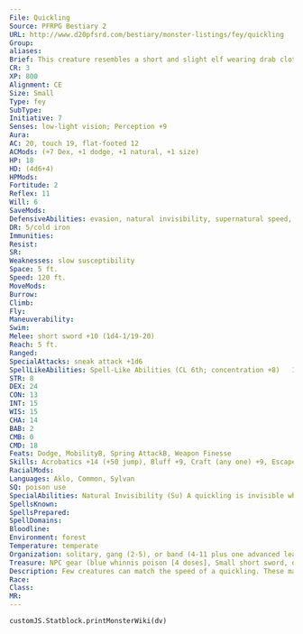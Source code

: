 ```yaml
---
File: Quickling
Source: PFRPG Bestiary 2
URL: http://www.d20pfsrd.com/bestiary/monster-listings/fey/quickling
Group: 
aliases: 
Brief: This creature resembles a short and slight elf wearing drab clothes and a wicked grin. In a blink, the thing darts from sight.
CR: 3
XP: 800
Alignment: CE
Size: Small
Type: fey
SubType: 
Initiative: 7
Senses: low-light vision; Perception +9
Aura: 
AC: 20, touch 19, flat-footed 12
ACMods: (+7 Dex, +1 dodge, +1 natural, +1 size)
HP: 18
HD: (4d6+4)
HPMods: 
Fortitude: 2
Reflex: 11
Will: 6
SaveMods: 
DefensiveAbilities: evasion, natural invisibility, supernatural speed, uncanny dodge
DR: 5/cold iron
Immunities: 
Resist: 
SR: 
Weaknesses: slow susceptibility
Space: 5 ft.
Speed: 120 ft.
MoveMods: 
Burrow: 
Climb: 
Fly: 
Maneuverability: 
Swim: 
Melee: short sword +10 (1d4-1/19-20)
Reach: 5 ft.
Ranged: 
SpecialAttacks: sneak attack +1d6
SpellLikeAbilities: Spell-Like Abilities (CL 6th; concentration +8)   1/day-dancing lights, flare (DC 12), levitate, shatter (DC 14), ventriloquism (DC 13)
STR: 8
DEX: 24
CON: 13
INT: 15
WIS: 15
CHA: 14
BAB: 2
CMB: 0
CMD: 18
Feats: Dodge, MobilityB, Spring AttackB, Weapon Finesse
Skills: Acrobatics +14 (+50 jump), Bluff +9, Craft (any one) +9, Escape Artist +14, Perception +9, Spellcraft +6, Stealth +18, Survival +4, Use Magic Device +7
RacialMods: 
Languages: Aklo, Common, Sylvan
SQ: poison use
SpecialAbilities: Natural Invisibility (Su) A quickling is invisible when motionless. It loses this invisibility and remains visible for 1 round in any round in which it takes an action other than a free action.  Supernatural Speed (Su) A quickling moves with incredible speed. Save for when it remains motionless (at which point it is invisible), the quickling's shape blurs and shimmers with this speed, granting it concealment (20% miss chance). In addition, this ability grants the quickling evasion and uncanny dodge (as the rogue abilities of the same names).  Slow Susceptibility (Ex) A quickling that succumbs to a slow effect loses its supernatural speed ability and is sickened as long as the effect persists. This sickened condition persists for 1 round after the slow effect ends.
SpellsKnown: 
SpellsPrepared: 
SpellDomains: 
Bloodline: 
Environment: forest
Temperature: temperate
Organization: solitary, gang (2-5), or band (4-11 plus one advanced leader)
Treasure: NPC gear (blue whinnis poison [4 doses], Small short sword, other treasure)
Description: Few creatures can match the speed of a quickling. These malicious fey creatures delight in striking with blinding speed and accuracy, often killing their victims without ever fully revealing themselves; the victim simply spurts blood and falls over dead, with no witnesses to the quickling's deed. Though related to brownies and grigs, quicklings share none of their kin's generosity or merriment, choosing instead to live a life of cruelty and viciousness. Quicklings pride themselves on insults and brutality, and frequently stalk and harass their quarry until the victim gives up the chase. While quicklings are naturally invisible when motionless, they rarely contain themselves, and bob and twitch while standing and talking to other creatures. Quicklings hate every other race of creature, particularly elves, gnomes, and other kinds of fey. They barely tolerate their own kind, and rarely work together for longer than a few weeks.  Quicklings stand just over 2-1/2 feet tall and weigh 15 pounds.
Race: 
Class: 
MR: 
---
```

```dataviewjs
customJS.Statblock.printMonsterWiki(dv)
```
